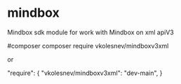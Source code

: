 # mindbox
Mindbox sdk module for work with Mindbox on xml apiV3


#composer
composer require vkolesnev/mindboxv3xml

or

"require": {
    "vkolesnev/mindboxv3xml": "dev-main",
}
